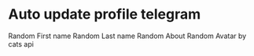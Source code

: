 # Auto update profile telegram

Random First name
Random Last name
Random About
Random Avatar by cats api
